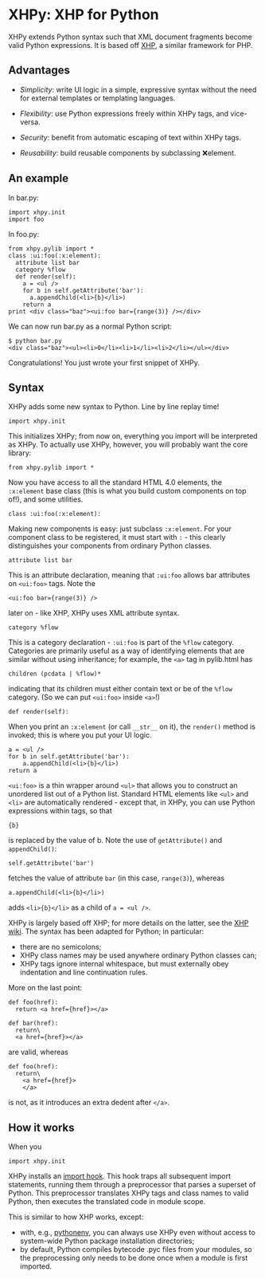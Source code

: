 XHPy: XHP for Python
====================

XHPy extends Python syntax such that XML document fragments become valid Python expressions.
It is based off [XHP](https://github.com/facebook/xhp), a similar framework for PHP.

Advantages
----------
- *Simplicity*: write UI logic in a simple, expressive syntax without the need for external
  templates or templating languages.

- *Flexibility*: use Python expressions freely within XHPy tags, and vice-versa.

- *Security*: benefit from automatic escaping of text within XHPy tags.

- *Reusability*: build reusable components by subclassing :x:element.

An example
----------
In bar.py:

    import xhpy.init
    import foo

In foo.py:

    from xhpy.pylib import *
    class :ui:foo(:x:element):
      attribute list bar
      category %flow
      def render(self):
        a = <ul />
        for b in self.getAttribute('bar'):
          a.appendChild(<li>{b}</li>)
        return a
    print <div class="baz"><ui:foo bar={range(3)} /></div>

We can now run bar.py as a normal Python script:

    $ python bar.py
    <div class="baz"><ul><li>0</li><li>1</li><li>2</li></ul></div>

Congratulations! You just wrote your first snippet of XHPy.

Syntax
------
XHPy adds some new syntax to Python. Line by line replay time!

    import xhpy.init

This initializes XHPy; from now on, everything you import will be interpreted as XHPy.
To actually use XHPy, however, you will probably want the core library:

    from xhpy.pylib import *

Now you have access to all the standard HTML 4.0 elements, the `:x:element` base class
(this is what you build custom components on top of!), and some utilities.

    class :ui:foo(:x:element):

Making new components is easy: just subclass `:x:element`. For your component class to be
registered, it must start with `:` - this clearly distinguishes your components from
ordinary Python classes.

    attribute list bar

This is an attribute declaration, meaning that `:ui:foo` allows bar attributes on `<ui:foo>`
tags. Note the

    <ui:foo bar={range(3)} />

later on - like XHP, XHPy uses XML attribute syntax.

    category %flow

This is a category declaration - `:ui:foo` is part of the `%flow` category. Categories are
primarily useful as a way of identifying elements that are similar without using
inheritance; for example, the `<a>` tag in pylib.html has

    children (pcdata | %flow)*

indicating that its children must either contain text or be of the `%flow` category. (So
we can put `<ui:foo>` inside `<a>`!)

    def render(self):    

When you print an `:x:element` (or call `__str__` on it), the `render()` method is invoked; this
is where you put your UI logic.

    a = <ul />
    for b in self.getAttribute('bar'):
        a.appendChild(<li>{b}</li>)
    return a

`<ui:foo>` is a thin wrapper around `<ul>` that allows you to construct an unordered
list out of a Python list. Standard HTML elements like `<ul>` and `<li>` are automatically
rendered - except that, in XHPy, you can use Python expressions within tags, so that

    {b}

is replaced by the value of b. Note the use of `getAttribute()` and `appendChild()`:

    self.getAttribute('bar')

fetches the value of attribute `bar` (in this case, `range(3)`), whereas

    a.appendChild(<li>{b}</li>)

adds `<li>{b}</li>` as a child of `a = <ul />`.

XHPy is largely based off XHP; for more details on the latter, see the
[XHP wiki](https://github.com/facebook/xhp/wiki/). The syntax has been adapted for
Python; in particular:

- there are no semicolons;
- XHPy class names may be used anywhere ordinary Python classes can;
- XHPy tags ignore internal whitespace, but must externally obey indentation and
  line continuation rules.
  
More on the last point:

    def foo(href):
      return <a href={href}></a>

    def bar(href):
      return\
      <a href={href}></a>

are valid, whereas

    def foo(href):
      return\
        <a href={href}>
        </a>

is not, as it introduces an extra dedent after `</a>`.

How it works
------------
When you

    import xhpy.init

XHPy installs an [import hook](http://www.python.org/dev/peps/pep-0302/).
This hook traps all subsequent import statements, running them through a preprocessor
that parses a superset of Python. This preprocessor translates XHPy tags and class
names to valid Python, then executes the translated code in module scope.

This is similar to how XHP works, except:

- with, e.g., [pythonenv](http://pypi.python.org/pypi/virtualenv), you can always use
  XHPy even without access to system-wide Python package installation directories;
- by default, Python compiles bytecode .pyc files from your modules, so the
  preprocessing only needs to be done once when a module is first imported.
